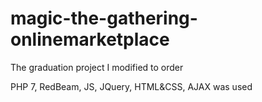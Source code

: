 # magic-the-gathering-onlinemarketplace
The graduation project I modified to order

PHP 7, RedBeam, JS, JQuery, HTML&CSS, AJAX was used
